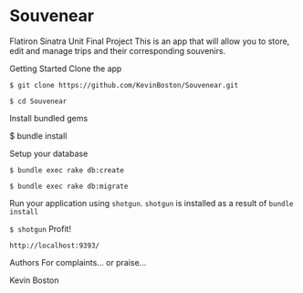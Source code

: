 # Souvenear
Flatiron Sinatra Unit Final Project
This is an app that will allow you to store, edit and manage trips and their corresponding souvenirs.

Getting Started
Clone the app

``$ git clone https://github.com/KevinBoston/Souvenear.git``

``$ cd Souvenear``

Install bundled gems

$ bundle install

Setup your database

``$ bundle exec rake db:create``

``$ bundle exec rake db:migrate``

Run your application using ``shotgun``. ``shotgun`` is installed as a result of ``bundle install``

``$ shotgun``
Profit! 

``http://localhost:9393/``

Authors
For complaints... or praise...

Kevin Boston
